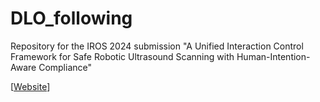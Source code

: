 # DLO_following
Repository for the IROS 2024 submission "A Unified Interaction Control Framework for Safe Robotic Ultrasound Scanning with Human-Intention-Aware Compliance"

[[Website](https://yanseim.github.io/iros24ultrasound/)]
